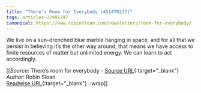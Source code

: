 ```yaml
---
title: "There’s Room for Everybody (451478237)"
tags: articles-22991797
canonical: https://www.robinsloan.com/newsletters/room-for-everybody/
---
```


We live on a sun-drenched blue marble hanging in space, and for all that we persist in believing it’s the other way around, that means we have access to finite resources of matter but unlimited energy. We can learn to act accordingly.


[[_Source_: There’s room for everybody - [Source URL](https://www.robinsloan.com/newsletters/room-for-everybody/){:target="_blank"}<br>
_Author_: Robin Sloan<br>
[Readwise URL](https://readwise.io/open/451478237){:target="_blank"}
::wrap]]